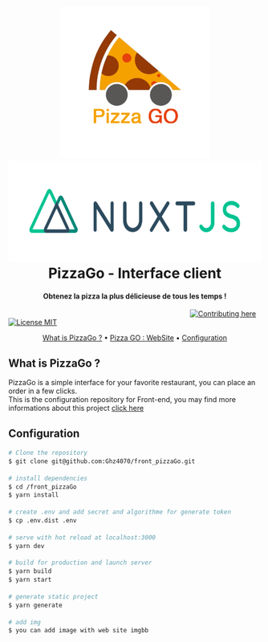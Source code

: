 <h1 align="center">
  <a href="https://pizza-go.herokuapp.com">
    <img src="./static/PizzaGo_final.png" alt="PizzaGo" height="300">
  </a>
  <a href="https://pizza-go.herokuapp.com">
    <img src="./static/nuxtjs_logo.png" alt="PizzaGo" height="200">
  </a>
  <br>
  PizzaGo - Interface client
  <br>
</h1>

<h4 align="center">Obtenez la pizza la plus délicieuse de tous les temps !</h4>

&nbsp;&nbsp;&nbsp;&nbsp;&nbsp;&nbsp;&nbsp;&nbsp;&nbsp;&nbsp;&nbsp;&nbsp;&nbsp;&nbsp;&nbsp;
&nbsp;&nbsp;&nbsp;&nbsp;&nbsp;&nbsp;&nbsp;&nbsp;&nbsp;&nbsp;&nbsp;&nbsp;&nbsp;&nbsp;&nbsp;&nbsp;&nbsp;&nbsp;&nbsp;&nbsp;&nbsp;&nbsp;&nbsp;&nbsp;&nbsp;&nbsp;&nbsp;&nbsp;&nbsp;&nbsp;&nbsp;&nbsp;&nbsp;&nbsp;&nbsp;&nbsp;&nbsp;&nbsp;&nbsp;&nbsp;&nbsp;&nbsp;&nbsp;&nbsp;&nbsp;&nbsp;&nbsp;&nbsp;&nbsp;&nbsp;&nbsp;&nbsp;&nbsp;&nbsp;&nbsp;&nbsp;&nbsp;&nbsp;&nbsp;&nbsp;&nbsp;&nbsp;&nbsp;&nbsp;&nbsp;&nbsp;&nbsp;&nbsp;&nbsp;&nbsp;&nbsp;&nbsp;&nbsp;&nbsp;&nbsp;
[![Contributing here](https://img.shields.io/badge/Contributing-here-lightgrey.svg)](.github/contributing.md)
[![License MIT](https://img.shields.io/badge/License-MIT-blue.svg)](https://opensource.org/licenses/MIT)

<p align="center">
  <a href="#what-is-pizzago">What is PizzaGo ?</a> •
  <a href="https://pizza-go.herokuapp.com">Pizza GO : WebSite</a> •
  <a href="#configuration">Configuration</a> 
</p>

## What is PizzaGo ?
PizzaGo is a simple interface for your favorite restaurant, you can place an order in a few clicks.  
This is the configuration repository for Front-end, you may find more informations about this project [click here](https://github.com/Ghz4070/front_pizzaGo/tree/master)
## Configuration

```bash
# Clone the repository
$ git clone git@github.com:Ghz4070/front_pizzaGo.git

# install dependencies
$ cd /front_pizzaGo
$ yarn install

# create .env and add secret and algorithme for generate token
$ cp .env.dist .env

# serve with hot reload at localhost:3000
$ yarn dev

# build for production and launch server
$ yarn build
$ yarn start

# generate static project
$ yarn generate

# add img
$ you can add image with web site imgbb
``` 
